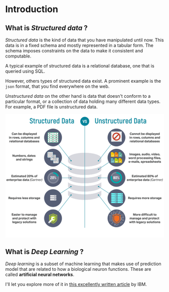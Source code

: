 # Introduction

## What is *Structured data* ?

*Structured data* is the kind of data that you have manipulated until now.
This data is in a fixed schema and mostly represented in a tabular form. The schema imposes constraints on the data to make it consistent and computable.

A typical example of structured data is a relational database, one that is queried using SQL.

However, others types of structured data exist. A prominent example is the `json` format, that you find everywhere on the web.

*Unstructured data* on the other hand is data that doesn't conform to a particular format, or a collection of data holding many different data types. For example, a PDF file is unstructured data.

![Structured or unstructured data (Image)](./assets/structured-unstructured-data.png)

## What is *Deep Learning* ?

*Deep learning* is a subset of machine learning that makes use of prediction model that are related to how a biological neuron functions. These are called **artificial neural networks**.

I'll let you explore more of it in [this excellently written article](https://www.ibm.com/cloud/learn/deep-learning) by IBM.

